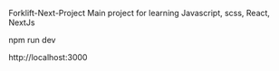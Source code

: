 Forklift-Next-Project
Main project for learning Javascript, scss, React, NextJs

npm run dev

http://localhost:3000
